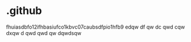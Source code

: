 # .github
fhuiasdbfo12ifhbasiufco1kbvc07caubsdfpio1hfb9 
edqw
df
qw  dc
qwd
cqw
dxqw
d
qwd
qwd
qw
dqwdsqw
